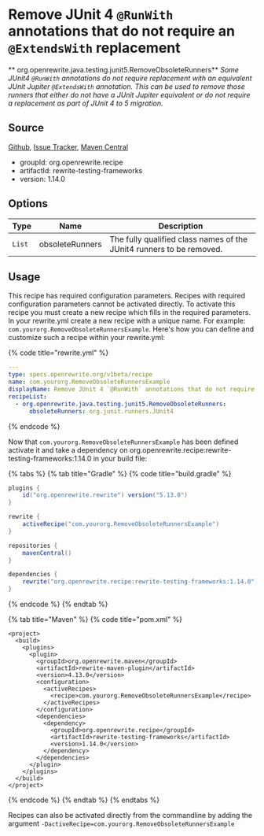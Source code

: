 # Remove JUnit 4 `@RunWith` annotations that do not require an `@ExtendsWith` replacement

** org.openrewrite.java.testing.junit5.RemoveObsoleteRunners**
_Some JUnit4 `@RunWith` annotations do not require replacement with an equivalent JUnit Jupiter `@ExtendsWith` annotation. This can be used to remove those runners that either do not have a JUnit Jupiter equivalent or do not require a replacement as part of JUnit 4 to 5 migration._

## Source

[Github](https://github.com/openrewrite/rewrite-testing-frameworks), [Issue Tracker](https://github.com/openrewrite/rewrite-testing-frameworks/issues), [Maven Central](https://search.maven.org/artifact/org.openrewrite.recipe/rewrite-testing-frameworks/1.14.0/jar)

* groupId: org.openrewrite.recipe
* artifactId: rewrite-testing-frameworks
* version: 1.14.0

## Options

| Type | Name | Description |
| -- | -- | -- |
| `List` | obsoleteRunners | The fully qualified class names of the JUnit4 runners to be removed. |


## Usage

This recipe has required configuration parameters. Recipes with required configuration parameters cannot be activated directly. To activate this recipe you must create a new recipe which fills in the required parameters. In your rewrite.yml create a new recipe with a unique name. For example: `com.yourorg.RemoveObsoleteRunnersExample`.
Here's how you can define and customize such a recipe within your rewrite.yml:

{% code title="rewrite.yml" %}
```yaml
---
type: specs.openrewrite.org/v1beta/recipe
name: com.yourorg.RemoveObsoleteRunnersExample
displayName: Remove JUnit 4 `@RunWith` annotations that do not require an `@ExtendsWith` replacement example
recipeList:
  - org.openrewrite.java.testing.junit5.RemoveObsoleteRunners:
      obsoleteRunners: org.junit.runners.JUnit4
```
{% endcode %}

Now that `com.yourorg.RemoveObsoleteRunnersExample` has been defined activate it and take a dependency on org.openrewrite.recipe:rewrite-testing-frameworks:1.14.0 in your build file:

{% tabs %}
{% tab title="Gradle" %}
{% code title="build.gradle" %}
```groovy
plugins {
    id("org.openrewrite.rewrite") version("5.13.0")
}

rewrite {
    activeRecipe("com.yourorg.RemoveObsoleteRunnersExample")
}

repositories {
    mavenCentral()
}

dependencies {
    rewrite("org.openrewrite.recipe:rewrite-testing-frameworks:1.14.0")
}
```
{% endcode %}
{% endtab %}

{% tab title="Maven" %}
{% code title="pom.xml" %}
```markup
<project>
  <build>
    <plugins>
      <plugin>
        <groupId>org.openrewrite.maven</groupId>
        <artifactId>rewrite-maven-plugin</artifactId>
        <version>4.13.0</version>
        <configuration>
          <activeRecipes>
            <recipe>com.yourorg.RemoveObsoleteRunnersExample</recipe>
          </activeRecipes>
        </configuration>
        <dependencies>
          <dependency>
            <groupId>org.openrewrite.recipe</groupId>
            <artifactId>rewrite-testing-frameworks</artifactId>
            <version>1.14.0</version>
          </dependency>
        </dependencies>
      </plugin>
    </plugins>
  </build>
</project>
```
{% endcode %}
{% endtab %}
{% endtabs %}

Recipes can also be activated directly from the commandline by adding the argument `-DactiveRecipe=com.yourorg.RemoveObsoleteRunnersExample`
